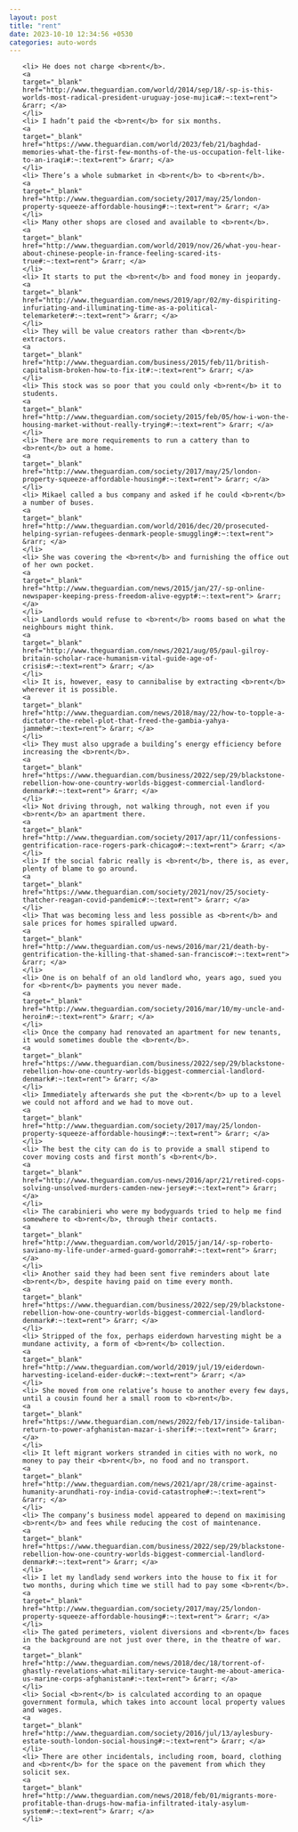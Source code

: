 ```yaml
---
layout: post
title: "rent"
date: 2023-10-10 12:34:56 +0530
categories: auto-words
---
```

<ol>

    <li> He does not charge <b>rent</b>.
    <a 
    target="_blank" 
    href="http://www.theguardian.com/world/2014/sep/18/-sp-is-this-worlds-most-radical-president-uruguay-jose-mujica#:~:text=rent"> &rarr; </a>
    </li>
    <li> I hadn’t paid the <b>rent</b> for six months.
    <a 
    target="_blank" 
    href="https://www.theguardian.com/world/2023/feb/21/baghdad-memories-what-the-first-few-months-of-the-us-occupation-felt-like-to-an-iraqi#:~:text=rent"> &rarr; </a>
    </li>
    <li> There’s a whole submarket in <b>rent</b> to <b>rent</b>.
    <a 
    target="_blank" 
    href="http://www.theguardian.com/society/2017/may/25/london-property-squeeze-affordable-housing#:~:text=rent"> &rarr; </a>
    </li>
    <li> Many other shops are closed and available to <b>rent</b>.
    <a 
    target="_blank" 
    href="http://www.theguardian.com/world/2019/nov/26/what-you-hear-about-chinese-people-in-france-feeling-scared-its-true#:~:text=rent"> &rarr; </a>
    </li>
    <li> It starts to put the <b>rent</b> and food money in jeopardy.
    <a 
    target="_blank" 
    href="http://www.theguardian.com/news/2019/apr/02/my-dispiriting-infuriating-and-illuminating-time-as-a-political-telemarketer#:~:text=rent"> &rarr; </a>
    </li>
    <li> They will be value creators rather than <b>rent</b> extractors.
    <a 
    target="_blank" 
    href="http://www.theguardian.com/business/2015/feb/11/british-capitalism-broken-how-to-fix-it#:~:text=rent"> &rarr; </a>
    </li>
    <li> This stock was so poor that you could only <b>rent</b> it to students.
    <a 
    target="_blank" 
    href="http://www.theguardian.com/society/2015/feb/05/how-i-won-the-housing-market-without-really-trying#:~:text=rent"> &rarr; </a>
    </li>
    <li> There are more requirements to run a cattery than to <b>rent</b> out a home.
    <a 
    target="_blank" 
    href="http://www.theguardian.com/society/2017/may/25/london-property-squeeze-affordable-housing#:~:text=rent"> &rarr; </a>
    </li>
    <li> Mikael called a bus company and asked if he could <b>rent</b> a number of buses.
    <a 
    target="_blank" 
    href="http://www.theguardian.com/world/2016/dec/20/prosecuted-helping-syrian-refugees-denmark-people-smuggling#:~:text=rent"> &rarr; </a>
    </li>
    <li> She was covering the <b>rent</b> and furnishing the office out of her own pocket.
    <a 
    target="_blank" 
    href="http://www.theguardian.com/news/2015/jan/27/-sp-online-newspaper-keeping-press-freedom-alive-egypt#:~:text=rent"> &rarr; </a>
    </li>
    <li> Landlords would refuse to <b>rent</b> rooms based on what the neighbours might think.
    <a 
    target="_blank" 
    href="http://www.theguardian.com/news/2021/aug/05/paul-gilroy-britain-scholar-race-humanism-vital-guide-age-of-crisis#:~:text=rent"> &rarr; </a>
    </li>
    <li> It is, however, easy to cannibalise by extracting <b>rent</b> wherever it is possible.
    <a 
    target="_blank" 
    href="http://www.theguardian.com/news/2018/may/22/how-to-topple-a-dictator-the-rebel-plot-that-freed-the-gambia-yahya-jammeh#:~:text=rent"> &rarr; </a>
    </li>
    <li> They must also upgrade a building’s energy efficiency before increasing the <b>rent</b>.
    <a 
    target="_blank" 
    href="https://www.theguardian.com/business/2022/sep/29/blackstone-rebellion-how-one-country-worlds-biggest-commercial-landlord-denmark#:~:text=rent"> &rarr; </a>
    </li>
    <li> Not driving through, not walking through, not even if you <b>rent</b> an apartment there.
    <a 
    target="_blank" 
    href="http://www.theguardian.com/society/2017/apr/11/confessions-gentrification-race-rogers-park-chicago#:~:text=rent"> &rarr; </a>
    </li>
    <li> If the social fabric really is <b>rent</b>, there is, as ever, plenty of blame to go around.
    <a 
    target="_blank" 
    href="https://www.theguardian.com/society/2021/nov/25/society-thatcher-reagan-covid-pandemic#:~:text=rent"> &rarr; </a>
    </li>
    <li> That was becoming less and less possible as <b>rent</b> and sale prices for homes spiralled upward.
    <a 
    target="_blank" 
    href="http://www.theguardian.com/us-news/2016/mar/21/death-by-gentrification-the-killing-that-shamed-san-francisco#:~:text=rent"> &rarr; </a>
    </li>
    <li> One is on behalf of an old landlord who, years ago, sued you for <b>rent</b> payments you never made.
    <a 
    target="_blank" 
    href="http://www.theguardian.com/society/2016/mar/10/my-uncle-and-heroin#:~:text=rent"> &rarr; </a>
    </li>
    <li> Once the company had renovated an apartment for new tenants, it would sometimes double the <b>rent</b>.
    <a 
    target="_blank" 
    href="https://www.theguardian.com/business/2022/sep/29/blackstone-rebellion-how-one-country-worlds-biggest-commercial-landlord-denmark#:~:text=rent"> &rarr; </a>
    </li>
    <li> Immediately afterwards she put the <b>rent</b> up to a level we could not afford and we had to move out.
    <a 
    target="_blank" 
    href="http://www.theguardian.com/society/2017/may/25/london-property-squeeze-affordable-housing#:~:text=rent"> &rarr; </a>
    </li>
    <li> The best the city can do is to provide a small stipend to cover moving costs and first month’s <b>rent</b>.
    <a 
    target="_blank" 
    href="http://www.theguardian.com/us-news/2016/apr/21/retired-cops-solving-unsolved-murders-camden-new-jersey#:~:text=rent"> &rarr; </a>
    </li>
    <li> The carabinieri who were my bodyguards tried to help me find somewhere to <b>rent</b>, through their contacts.
    <a 
    target="_blank" 
    href="http://www.theguardian.com/world/2015/jan/14/-sp-roberto-saviano-my-life-under-armed-guard-gomorrah#:~:text=rent"> &rarr; </a>
    </li>
    <li> Another said they had been sent five reminders about late <b>rent</b>, despite having paid on time every month.
    <a 
    target="_blank" 
    href="https://www.theguardian.com/business/2022/sep/29/blackstone-rebellion-how-one-country-worlds-biggest-commercial-landlord-denmark#:~:text=rent"> &rarr; </a>
    </li>
    <li> Stripped of the fox, perhaps eiderdown harvesting might be a mundane activity, a form of <b>rent</b> collection.
    <a 
    target="_blank" 
    href="http://www.theguardian.com/world/2019/jul/19/eiderdown-harvesting-iceland-eider-duck#:~:text=rent"> &rarr; </a>
    </li>
    <li> She moved from one relative’s house to another every few days, until a cousin found her a small room to <b>rent</b>.
    <a 
    target="_blank" 
    href="https://www.theguardian.com/news/2022/feb/17/inside-taliban-return-to-power-afghanistan-mazar-i-sherif#:~:text=rent"> &rarr; </a>
    </li>
    <li> It left migrant workers stranded in cities with no work, no money to pay their <b>rent</b>, no food and no transport.
    <a 
    target="_blank" 
    href="http://www.theguardian.com/news/2021/apr/28/crime-against-humanity-arundhati-roy-india-covid-catastrophe#:~:text=rent"> &rarr; </a>
    </li>
    <li> The company’s business model appeared to depend on maximising <b>rent</b> and fees while reducing the cost of maintenance.
    <a 
    target="_blank" 
    href="https://www.theguardian.com/business/2022/sep/29/blackstone-rebellion-how-one-country-worlds-biggest-commercial-landlord-denmark#:~:text=rent"> &rarr; </a>
    </li>
    <li> I let my landlady send workers into the house to fix it for two months, during which time we still had to pay some <b>rent</b>.
    <a 
    target="_blank" 
    href="http://www.theguardian.com/society/2017/may/25/london-property-squeeze-affordable-housing#:~:text=rent"> &rarr; </a>
    </li>
    <li> The gated perimeters, violent diversions and <b>rent</b> faces in the background are not just over there, in the theatre of war.
    <a 
    target="_blank" 
    href="http://www.theguardian.com/news/2018/dec/18/torrent-of-ghastly-revelations-what-military-service-taught-me-about-america-us-marine-corps-afghanistan#:~:text=rent"> &rarr; </a>
    </li>
    <li> Social <b>rent</b> is calculated according to an opaque government formula, which takes into account local property values and wages.
    <a 
    target="_blank" 
    href="http://www.theguardian.com/society/2016/jul/13/aylesbury-estate-south-london-social-housing#:~:text=rent"> &rarr; </a>
    </li>
    <li> There are other incidentals, including room, board, clothing and <b>rent</b> for the space on the pavement from which they solicit sex.
    <a 
    target="_blank" 
    href="http://www.theguardian.com/news/2018/feb/01/migrants-more-profitable-than-drugs-how-mafia-infiltrated-italy-asylum-system#:~:text=rent"> &rarr; </a>
    </li>